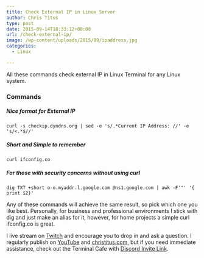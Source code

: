 ```yaml
---
title: Check External IP in Linux Server
author: Chris Titus
type: post
date: 2015-09-14T18:33:12+00:00
url: /check-external-ip/
image: /wp-content/uploads/2015/09/ipaddress.jpg
categories:
  - Linux

---
```

All these commands check external IP in Linux Terminal for any Linux system.<!--more-->

### Commands

##### Nice format for External IP

`curl -s checkip.dyndns.org | sed -e 's/.*Current IP Address: //' -e 's/<.*$//'`

##### Short and Simple to remember

`curl ifconfig.co`

##### For those with security concerns without using curl

`dig TXT +short o-o.myaddr.l.google.com @ns1.google.com | awk -F'"' '{ print $2}'`

Any of these commands will achieve the same result, so pick which one you like best. Personally, for business and professional environments I stick with dig and just make an alias for it, however, for home projects a simple curl ifconfig.co is great.

I live stream on [Twitch][1] and encourage you to drop in and ask a question. I regularly publish on [YouTube][2] and [christitus.com][3], but if you need immediate assistance, check out the Terminal Cafe with [Discord Invite Link][4].

 [1]: https://twitch.tv/christitustech
 [2]: https://www.youtube.com/c/ChrisTitusTech
 [3]: https://christitus.com/
 [4]: https://christitus.com/discord
